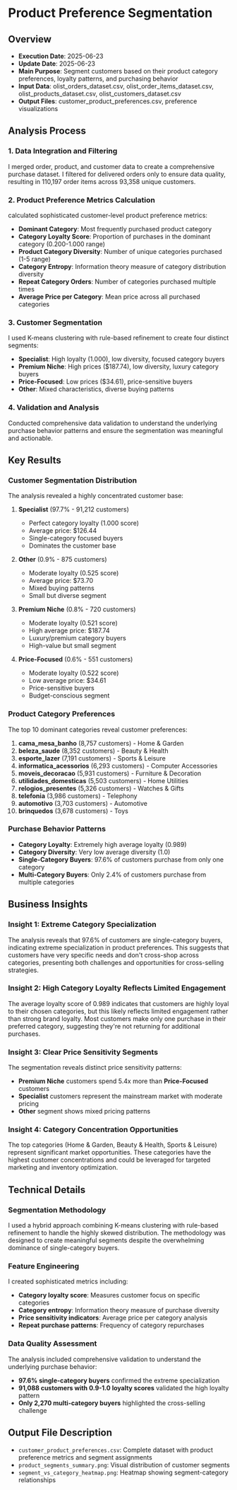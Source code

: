 # Product Preference Segmentation 

## Overview
- **Execution Date**: 2025-06-23
- **Update Date**: 2025-06-23
- **Main Purpose**: Segment customers based on their product category preferences, loyalty patterns, and purchasing behavior
- **Input Data**: olist_orders_dataset.csv, olist_order_items_dataset.csv, olist_products_dataset.csv, olist_customers_dataset.csv
- **Output Files**: customer_product_preferences.csv, preference visualizations

## Analysis Process

### 1. Data Integration and Filtering
I merged order, product, and customer data to create a comprehensive purchase dataset. I filtered for delivered orders only to ensure data quality, resulting in 110,197 order items across 93,358 unique customers.

### 2. Product Preference Metrics Calculation
calculated sophisticated customer-level product preference metrics:
- **Dominant Category**: Most frequently purchased product category
- **Category Loyalty Score**: Proportion of purchases in the dominant category (0.200-1.000 range)
- **Product Category Diversity**: Number of unique categories purchased (1-5 range)
- **Category Entropy**: Information theory measure of category distribution diversity
- **Repeat Category Orders**: Number of categories purchased multiple times
- **Average Price per Category**: Mean price across all purchased categories

### 3. Customer Segmentation
I used K-means clustering with rule-based refinement to create four distinct segments:
- **Specialist**: High loyalty (1.000), low diversity, focused category buyers
- **Premium Niche**: High prices ($187.74), low diversity, luxury category buyers
- **Price-Focused**: Low prices ($34.61), price-sensitive buyers
- **Other**: Mixed characteristics, diverse buying patterns

### 4. Validation and Analysis
Conducted comprehensive data validation to understand the underlying purchase behavior patterns and ensure the segmentation was meaningful and actionable.

## Key Results

### Customer Segmentation Distribution
The analysis revealed a highly concentrated customer base:

1. **Specialist** (97.7% - 91,212 customers)
   - Perfect category loyalty (1.000 score)
   - Average price: $126.44
   - Single-category focused buyers
   - Dominates the customer base

2. **Other** (0.9% - 875 customers)
   - Moderate loyalty (0.525 score)
   - Average price: $73.70
   - Mixed buying patterns
   - Small but diverse segment

3. **Premium Niche** (0.8% - 720 customers)
   - Moderate loyalty (0.521 score)
   - High average price: $187.74
   - Luxury/premium category buyers
   - High-value but small segment

4. **Price-Focused** (0.6% - 551 customers)
   - Moderate loyalty (0.522 score)
   - Low average price: $34.61
   - Price-sensitive buyers
   - Budget-conscious segment

### Product Category Preferences
The top 10 dominant categories reveal customer preferences:
1. **cama_mesa_banho** (8,757 customers) - Home & Garden
2. **beleza_saude** (8,352 customers) - Beauty & Health
3. **esporte_lazer** (7,191 customers) - Sports & Leisure
4. **informatica_acessorios** (6,293 customers) - Computer Accessories
5. **moveis_decoracao** (5,931 customers) - Furniture & Decoration
6. **utilidades_domesticas** (5,503 customers) - Home Utilities
7. **relogios_presentes** (5,326 customers) - Watches & Gifts
8. **telefonia** (3,986 customers) - Telephony
9. **automotivo** (3,703 customers) - Automotive
10. **brinquedos** (3,678 customers) - Toys

### Purchase Behavior Patterns
- **Category Loyalty**: Extremely high average loyalty (0.989)
- **Category Diversity**: Very low average diversity (1.0)
- **Single-Category Buyers**: 97.6% of customers purchase from only one category
- **Multi-Category Buyers**: Only 2.4% of customers purchase from multiple categories

## Business Insights

### Insight 1: Extreme Category Specialization
The analysis reveals that 97.6% of customers are single-category buyers, indicating extreme specialization in product preferences. This suggests that customers have very specific needs and don't cross-shop across categories, presenting both challenges and opportunities for cross-selling strategies.

### Insight 2: High Category Loyalty Reflects Limited Engagement
The average loyalty score of 0.989 indicates that customers are highly loyal to their chosen categories, but this likely reflects limited engagement rather than strong brand loyalty. Most customers make only one purchase in their preferred category, suggesting they're not returning for additional purchases.

### Insight 3: Clear Price Sensitivity Segments
The segmentation reveals distinct price sensitivity patterns:
- **Premium Niche** customers spend 5.4x more than **Price-Focused** customers
- **Specialist** customers represent the mainstream market with moderate pricing
- **Other** segment shows mixed pricing patterns

### Insight 4: Category Concentration Opportunities
The top categories (Home & Garden, Beauty & Health, Sports & Leisure) represent significant market opportunities. These categories have the highest customer concentrations and could be leveraged for targeted marketing and inventory optimization.

## Technical Details

### Segmentation Methodology
I used a hybrid approach combining K-means clustering with rule-based refinement to handle the highly skewed distribution. The methodology was designed to create meaningful segments despite the overwhelming dominance of single-category buyers.

### Feature Engineering
I created sophisticated metrics including:
- **Category loyalty score**: Measures customer focus on specific categories
- **Category entropy**: Information theory measure of purchase diversity
- **Price sensitivity indicators**: Average price per category analysis
- **Repeat purchase patterns**: Frequency of category repurchases

### Data Quality Assessment
The analysis included comprehensive validation to understand the underlying purchase behavior:
- **97.6% single-category buyers** confirmed the extreme specialization
- **91,088 customers with 0.9-1.0 loyalty scores** validated the high loyalty pattern
- **Only 2,270 multi-category buyers** highlighted the cross-selling challenge

## Output File Description

- `customer_product_preferences.csv`: Complete dataset with product preference metrics and segment assignments
- `product_segments_summary.png`: Visual distribution of customer segments
- `segment_vs_category_heatmap.png`: Heatmap showing segment-category relationships
